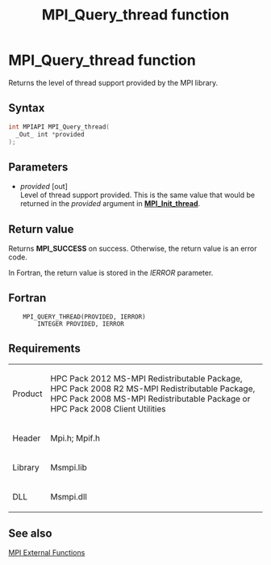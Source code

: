 ﻿---
title: MPI_Query_thread function
TOCTitle: MPI_Query_thread function
ms:assetid: b413d76a-ce8b-4340-9334-adbbe70c905b
ms:mtpsurl: https://msdn.microsoft.com/en-us/library/Dn473452(v=VS.85)
ms:contentKeyID: 59360987
ms.date: 03/28/2018
mtps_version: v=VS.85
f1_keywords:
- MPI_QUERY_THREAD
- mpif/MPI_Query_thread
- mpi/MPI_QUERY_THREAD
dev_langs:
- C++
- C
---

# MPI\_Query\_thread function

Returns the level of thread support provided by the MPI library.

## Syntax

``` c++
int MPIAPI MPI_Query_thread(
  _Out_ int *provided
);
```

## Parameters

  - *provided* \[out\]  
    Level of thread support provided.  This is the same value that would be returned in the *provided* argument in [**MPI\_Init\_thread**](mpi-init-thread-function.md).

## Return value

Returns **MPI\_SUCCESS** on success. Otherwise, the return value is an error code.

In Fortran, the return value is stored in the *IERROR* parameter.

## Fortran

``` FORTRAN
    MPI_QUERY_THREAD(PROVIDED, IERROR)
        INTEGER PROVIDED, IERROR
```

## Requirements

<table>
<colgroup>
<col/>
<col/>
</colgroup>
<tbody>
<tr class="odd">
<td><p>Product</p></td>
<td><p>HPC Pack 2012 MS-MPI Redistributable Package, HPC Pack 2008 R2 MS-MPI Redistributable Package, HPC Pack 2008 MS-MPI Redistributable Package or HPC Pack 2008 Client Utilities</p></td>
</tr>
<tr class="even">
<td><p>Header</p></td>
<td>Mpi.h;
Mpif.h</td>
</tr>
<tr class="odd">
<td><p>Library</p></td>
<td>Msmpi.lib</td>
</tr>
<tr class="even">
<td><p>DLL</p></td>
<td>Msmpi.dll</td>
</tr>
</tbody>
</table>


## See also

[MPI External Functions](mpi-external-functions.md)

